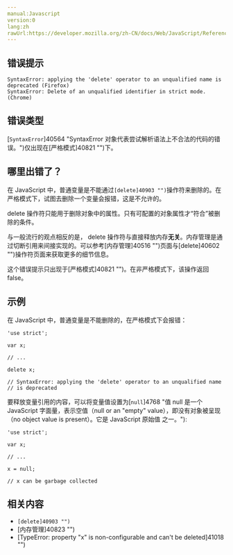 ```yaml
---
manual:Javascript
version:0
lang:zh
rawUrl:https://developer.mozilla.org/zh-CN/docs/Web/JavaScript/Reference/Errors/Delete_in_strict_mode
---
```






## 错误提示<a name="错误提示"></a>

```
SyntaxError: applying the 'delete' operator to an unqualified name is deprecated (Firefox)
SyntaxError: Delete of an unqualified identifier in strict mode. (Chrome)

```

## 错误类型<a name="错误类型"></a>


[`SyntaxError`]40564 "SyntaxError 对象代表尝试解析语法上不合法的代码的错误。")仅出现在[严格模式]40821 "")下。


## 哪里出错了？<a name="哪里出错了？"></a>


在 JavaScript 中，普通变量是不能通过`[delete]40903 "")`操作符来删除的。在严格模式下，试图去删除一个变量会报错，这是不允许的。



delete 操作符只能用于删除对象中的属性。只有可配置的对象属性才“符合”被删除的条件。



与一般流行的观点相反的是， delete 操作符与直接释放内存**无关**。内存管理是通过切断引用来间接实现的。可以参考[内存管理]40516 "")页面与[delete]40602 "")操作符页面来获取更多的细节信息。



这个错误提示只出现于[严格模式]40821 "")。在非严格模式下，该操作返回 false。


## 示例<a name="示例"></a>


在 JavaScript 中，普通变量是不能删除的，在严格模式下会报错：


```
'use strict';

var x;

// ...

delete x;

// SyntaxError: applying the 'delete' operator to an unqualified name 
// is deprecated
```


要释放变量引用的内容，可以将变量值设置为[`null`]4768 "值 null 是一个 JavaScript 字面量，表示空值（null or an "empty" value），即没有对象被呈现（no object value is present）。它是 JavaScript 原始值 之一。"):


```
'use strict';

var x;

// ...

x = null;

// x can be garbage collected
```

## 相关内容<a name="相关内容"></a>

* `[delete]40903 "")`
* [内存管理]40823 "")
* [TypeError: property &quot;x&quot; is non-configurable and can&#39;t be deleted]41018 "")



